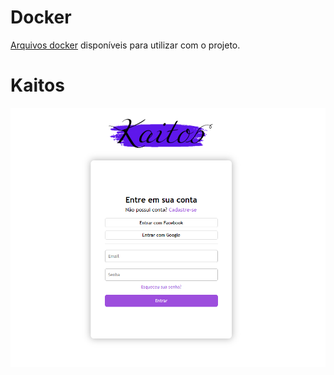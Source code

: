 # Docker
[Arquivos docker](https://github.com/NocDevX/KaitosDocker) disponíveis para utilizar com o projeto.

# Kaitos

![Kaitos Login](https://github.com/NocDevX/Kaitos/blob/beta/showcase_img/kaitos_login.png)
